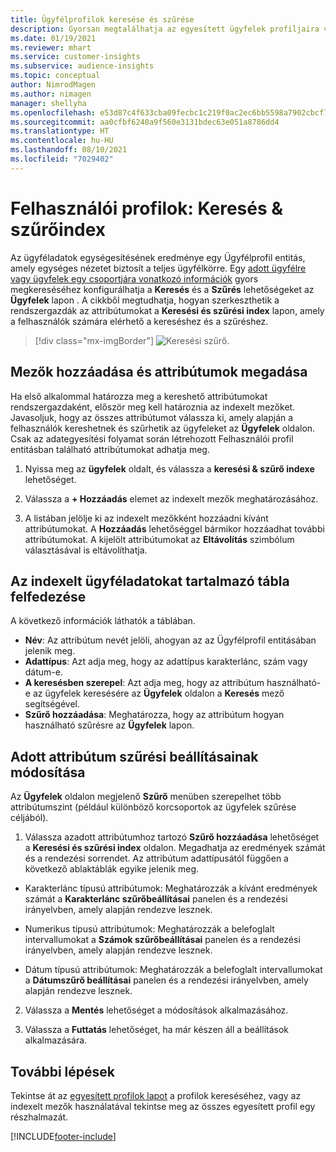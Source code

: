 ```yaml
---
title: Ügyfélprofilok keresése és szűrése
description: Gyorsan megtalálhatja az egyesített ügyfelek profiljaira vonatkozó információkat, és szűrhet a megadott attribútumokra.
ms.date: 01/19/2021
ms.reviewer: mhart
ms.service: customer-insights
ms.subservice: audience-insights
ms.topic: conceptual
author: NimrodMagen
ms.author: nimagen
manager: shellyha
ms.openlocfilehash: e53d87c4f633cba09fecbc1c219f0ac2ec6bb5598a7902cbcf7398d26d6d7c6b
ms.sourcegitcommit: aa0cfbf6240a9f560e3131bdec63e051a8786dd4
ms.translationtype: HT
ms.contentlocale: hu-HU
ms.lasthandoff: 08/10/2021
ms.locfileid: "7029402"
---
```

# <a name="customer-profiles-search--filter-index"></a>Felhasználói profilok: Keresés & szűrőindex

Az ügyféladatok egységesítésének eredménye egy Ügyfélprofil entitás, amely egységes nézetet biztosít a teljes ügyfélkörre. Egy [adott ügyfélre vagy ügyfelek egy csoportjára vonatkozó információk](customer-profiles.md) gyors megkereséséhez konfigurálhatja a **Keresés** és a **Szűrés** lehetőségeket az **Ügyfelek** lapon . A cikkből megtudhatja, hogyan szerkeszthetik a rendszergazdák az attribútumokat a **Keresési és szűrési index** lapon, amely a felhasználók számára elérhető a kereséshez és a szűréshez.

> [!div class="mx-imgBorder"]
> ![Keresési szűrő.](media/search-filter.png "Keresési szűrő")

## <a name="add-fields-and-specify-attributes"></a>Mezők hozzáadása és attribútumok megadása

Ha első alkalommal határozza meg a kereshető attribútumokat rendszergazdaként, először meg kell határoznia az indexelt mezőket. Javasoljuk, hogy az összes attribútumot válassza ki, amely alapján a felhasználók kereshetnek és szűrhetik az ügyfeleket az **Ügyfelek** oldalon. Csak az adategyesítési folyamat során létrehozott Felhasználói profil entitásban található attribútumokat adhatja meg.

1. Nyissa meg az **ügyfelek** oldalt, és válassza a **keresési & szűrő indexe** lehetőséget.

2. Válassza a **+ Hozzáadás** elemet az indexelt mezők meghatározásához.

3. A listában jelölje ki az indexelt mezőkként hozzáadni kívánt attribútumokat. A **Hozzáadás** lehetőséggel bármikor hozzáadhat további attribútumokat. A kijelölt attribútumokat az **Eltávolítás** szimbólum választásával is eltávolíthatja.

## <a name="explore-the-indexed-customer-fields-table"></a>Az indexelt ügyféladatokat tartalmazó tábla felfedezése

A következő információk láthatók a táblában.

- **Név**: Az attribútum nevét jelöli, ahogyan az az Ügyfélprofil entitásában jelenik meg.
- **Adattípus**: Azt adja meg, hogy az adattípus karakterlánc, szám vagy dátum-e.
- **A keresésben szerepel**: Azt adja meg, hogy az attribútum használható-e az ügyfelek keresésére az **Ügyfelek** oldalon a **Keresés** mező segítségével.
- **Szűrő hozzáadása**: Meghatározza, hogy az attribútum hogyan használható szűrésre az **Ügyfelek** lapon.

## <a name="editing-filtering-options-for-a-given-attribute"></a>Adott attribútum szűrési beállításainak módosítása

Az **Ügyfelek** oldalon megjelenő **Szűrő** menüben szerepelhet több attribútumszint (például különböző korcsoportok az ügyfelek szűrése céljából).

1. Válassza azadott attribútumhoz tartozó **Szűrő hozzáadása** lehetőséget a **Keresési és szűrési index** oldalon. Megadhatja az eredmények számát és a rendezési sorrendet. Az attribútum adattípusától függően a következő ablaktáblák egyike jelenik meg.

- Karakterlánc típusú attribútumok: Meghatározzák a kívánt eredmények számát a **Karakterlánc szűrőbeállításai** panelen és a rendezési irányelvben, amely alapján rendezve lesznek.

- Numerikus típusú attribútumok: Meghatározzák a belefoglalt intervallumokat a **Számok szűrőbeállításai** panelen és a rendezési irányelvben, amely alapján rendezve lesznek.

- Dátum típusú attribútumok: Meghatározzák a belefoglalt intervallumokat a **Dátumszűrő beállításai** panelen és a rendezési irányelvben, amely alapján rendezve lesznek.

2. Válassza a **Mentés** lehetőséget a módosítások alkalmazásához.

3. Válassza a **Futtatás** lehetőséget, ha már készen áll a beállítások alkalmazására.

## <a name="next-steps"></a>További lépések

Tekintse át az [egyesített profilok lapot](customer-profiles.md) a profilok kereséséhez, vagy az indexelt mezők használatával tekintse meg az összes egyesített profil egy részhalmazát.


[!INCLUDE[footer-include](../includes/footer-banner.md)]